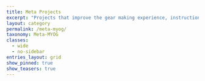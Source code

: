 ```yaml
---
title: Meta Projects
excerpt: "Projects that improve the gear making experience, instructional content, and meta-myog."
layout: category
permalink: /meta-myog/
taxonomy: Meta-MYOG
classes: 
  - wide
  - no-sidebar
entries_layout: grid
show_pinned: true
show_teasers: true
---
```

